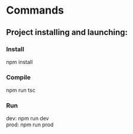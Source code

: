 # Commands

## Project installing and launching:

### Install
npm install

### Compile
npm run tsc

### Run
dev: npm run dev</br>prod: npm run prod
